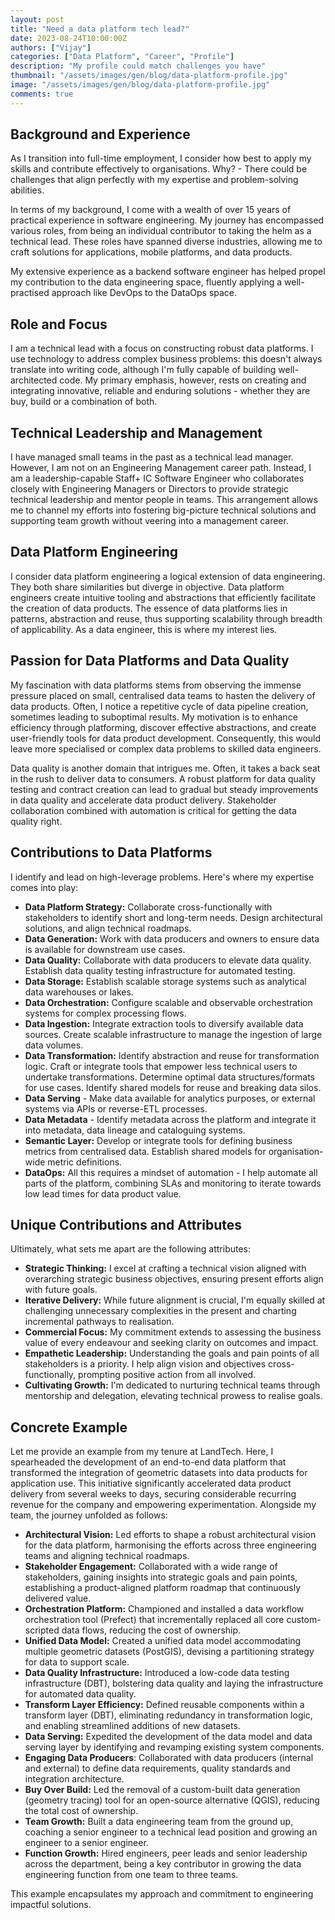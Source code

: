 ```yaml
---
layout: post
title: "Need a data platform tech lead?"
date: 2023-08-24T10:00:00Z
authors: ["Vijay"]
categories: ["Data Platform", "Career", "Profile"]
description: "My profile could match challenges you have"
thumbnail: "/assets/images/gen/blog/data-platform-profile.jpg"
image: "/assets/images/gen/blog/data-platform-profile.jpg"
comments: true
---
```


## Background and Experience

As I transition into full-time employment, I consider how best to apply my skills and contribute effectively to organisations. Why? - There could be challenges that align perfectly with my expertise and problem-solving abilities.

In terms of my background, I come with a wealth of over 15 years of practical experience in software engineering. My journey has encompassed various roles, from being an individual contributor to taking the helm as a technical lead. These roles have spanned diverse industries, allowing me to craft solutions for applications, mobile platforms, and data products.

My extensive experience as a backend software engineer has helped propel my contribution to the data engineering space, fluently applying a well-practised approach like DevOps to the DataOps space.

## Role and Focus

I am a technical lead with a focus on constructing robust data platforms. I use technology to address complex business problems: this doesn't always translate into writing code, although I'm fully capable of building well-architected code. My primary emphasis, however, rests on creating and integrating innovative, reliable and enduring solutions - whether they are buy, build or a combination of both.

## Technical Leadership and Management

I have managed small teams in the past as a technical lead manager. However, I am not on an Engineering Management career path. Instead, I am a leadership-capable Staff+ IC Software Engineer who collaborates closely with Engineering Managers or Directors to provide strategic technical leadership and mentor people in teams. This arrangement allows me to channel my efforts into fostering big-picture technical solutions and supporting team growth without veering into a management career.

## Data Platform Engineering

I consider data platform engineering a logical extension of data engineering. They both share similarities but diverge in objective. Data platform engineers create intuitive tooling and abstractions that efficiently facilitate the creation of data products. The essence of data platforms lies in patterns, abstraction and reuse, thus supporting scalability through breadth of applicability. As a data engineer, this is where my interest lies.

## Passion for Data Platforms and Data Quality

My fascination with data platforms stems from observing the immense pressure placed on small, centralised data teams to hasten the delivery of data products. Often, I notice a repetitive cycle of data pipeline creation, sometimes leading to suboptimal results. My motivation is to enhance efficiency through platforming, discover effective abstractions, and create user-friendly tools for data product development. Consequently, this would leave more specialised or complex data problems to skilled data engineers.

Data quality is another domain that intrigues me. Often, it takes a back seat in the rush to deliver data to consumers. A robust platform for data quality testing and contract creation can lead to gradual but steady improvements in data quality and accelerate data product delivery. Stakeholder collaboration combined with automation is critical for getting the data quality right.

## Contributions to Data Platforms

I identify and lead on high-leverage problems. Here's where my expertise comes into play:

- **Data Platform Strategy:** Collaborate cross-functionally with stakeholders to identify short and long-term needs. Design architectural solutions, and align technical roadmaps.
- **Data Generation:** Work with data producers and owners to ensure data is available for downstream use cases.
- **Data Quality:** Collaborate with data producers to elevate data quality. Establish data quality testing infrastructure for automated testing.
- **Data Storage:** Establish scalable storage systems such as analytical data warehouses or lakes. 
- **Data Orchestration:** Configure scalable and observable orchestration systems for complex processing flows.
- **Data Ingestion:** Integrate extraction tools to diversify available data sources. Create scalable infrastructure to manage the ingestion of large data volumes.
- **Data Transformation:** Identify abstraction and reuse for transformation logic. Craft or integrate tools that empower less technical users to undertake transformations. Determine optimal data structures/formats for use cases. Identify shared models for reuse and breaking data silos.
- **Data Serving** - Make data available for analytics purposes, or external systems via APIs or reverse-ETL processes.
- **Data Metadata** - Identify metadata across the platform and integrate it into metadata, data lineage and cataloguing systems.
- **Semantic Layer:** Develop or integrate tools for defining business metrics from centralised data. Establish shared models for organisation-wide metric definitions.
- **DataOps:** All this requires a mindset of automation - I help automate all parts of the platform, combining SLAs and monitoring to iterate towards low lead times for data product value.

## Unique Contributions and Attributes

Ultimately, what sets me apart are the following attributes:

- **Strategic Thinking:** I excel at crafting a technical vision aligned with overarching strategic business objectives, ensuring present efforts align with future goals.
- **Iterative Delivery:** While future alignment is crucial, I'm equally skilled at challenging unnecessary complexities in the present and charting incremental pathways to realisation.
- **Commercial Focus:** My commitment extends to assessing the business value of every endeavour and seeking clarity on outcomes and impact.
- **Empathetic Leadership:** Understanding the goals and pain points of all stakeholders is a priority. I help align vision and objectives cross-functionally, prompting positive action from all involved.
- **Cultivating Growth:** I'm dedicated to nurturing technical teams through mentorship and delegation, elevating technical prowess to realise goals.

## Concrete Example

Let me provide an example from my tenure at LandTech. Here, I spearheaded the development of an end-to-end data platform that transformed the integration of geometric datasets into data products for application use. This initiative significantly accelerated data product delivery from several weeks to days, securing considerable recurring revenue for the company and empowering experimentation. Alongside my team, the journey unfolded as follows:

- **Architectural Vision:** Led efforts to shape a robust architectural vision for the data platform, harmonising the efforts across three engineering teams and aligning technical roadmaps.
- **Stakeholder Engagement:** Collaborated with a wide range of stakeholders, gaining insights into strategic goals and pain points, establishing a product-aligned platform roadmap that continuously delivered value.
- **Orchestration Platform:** Championed and installed a data workflow orchestration tool (Prefect) that incrementally replaced all core custom-scripted data flows, reducing the cost of ownership.
- **Unified Data Model:** Created a unified data model accommodating multiple geometric datasets (PostGIS), devising a partitioning strategy for data to support scale.
- **Data Quality Infrastructure:** Introduced a low-code data testing infrastructure (DBT), bolstering data quality and laying the infrastructure for automated data quality.
- **Transform Layer Efficiency:** Defined reusable components within a transform layer (DBT), eliminating redundancy in transformation logic, and enabling streamlined additions of new datasets.
- **Data Serving:** Expedited the development of the data model and data serving layer by identifying and revamping existing system components.
- **Engaging Data Producers**: Collaborated with data producers (internal and external) to define data requirements, quality standards and integration architecture.
- **Buy Over Build:** Led the removal of a custom-built data generation (geometry tracing) tool for an open-source alternative (QGIS), reducing the total cost of ownership.
- **Team Growth:** Built a data engineering team from the ground up, coaching a senior engineer to a technical lead position and growing an engineer to a senior engineer. 
- **Function Growth:** Hired engineers, peer leads and senior leadership across the department, being a key contributor in growing the data engineering function from one team to three teams.

This example encapsulates my approach and commitment to engineering impactful solutions.